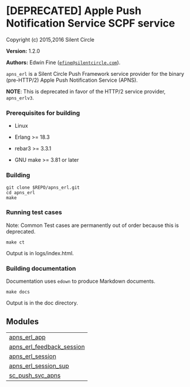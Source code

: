 

# [DEPRECATED] Apple Push Notification Service SCPF service #

Copyright (c) 2015,2016 Silent Circle

__Version:__ 1.2.0

__Authors:__ Edwin Fine ([`efine@silentcircle.com`](mailto:efine@silentcircle.com)).

`apns_erl` is a Silent Circle Push Framework service provider for the binary (pre-HTTP/2) Apple Push Notification Service (APNS).

**NOTE**: This is deprecated in favor of the HTTP/2 service provider, `apns_erlv3`.


### <a name="Prerequisites_for_building">Prerequisites for building</a> ###

* Linux

* Erlang >= 18.3

* rebar3 >= 3.3.1

* GNU make >= 3.81 or later



### <a name="Building">Building</a> ###

```
git clone $REPO/apns_erl.git
cd apns_erl
make
```


### <a name="Running_test_cases">Running test cases</a> ###

Note: Common Test cases are permanently out of order because this is deprecated.

```
make ct
```

Output is in logs/index.html.


### <a name="Building_documentation">Building documentation</a> ###

Documentation uses `edown` to produce Markdown documents.

```
make docs
```
Output is in the doc directory.


## Modules ##


<table width="100%" border="0" summary="list of modules">
<tr><td><a href="apns_erl_app.md" class="module">apns_erl_app</a></td></tr>
<tr><td><a href="apns_erl_feedback_session.md" class="module">apns_erl_feedback_session</a></td></tr>
<tr><td><a href="apns_erl_session.md" class="module">apns_erl_session</a></td></tr>
<tr><td><a href="apns_erl_session_sup.md" class="module">apns_erl_session_sup</a></td></tr>
<tr><td><a href="sc_push_svc_apns.md" class="module">sc_push_svc_apns</a></td></tr></table>

